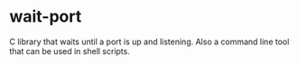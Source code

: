 # wait-port

C library that waits until a port is up and listening.
Also a command line tool that can be used in shell scripts.
